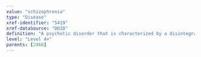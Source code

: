 ```yaml
---
value: "schizophrenia"
type: "Disease"
xref-identifier: "5419"
xref-dataSource: "DOID"
definition: "A psychotic disorder that is characterized by a disintegration of thought processes and of emotional responsiveness.|Xref MGI.OMIM mapping confirmed by DO. [SN]."
level: "Level 4+"
parents: [2468]
---
```


